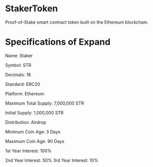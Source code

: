 # StakerToken
Proof-of-Stake smart contract token built on the Ethereum blockchain.


# Specifications of Expand

Name: Staker

Symbol: STR

Decimals: 18

Standard: ERC20

Platform: Ethereum

Maximum Total Supply: 7,000,000 STR

Initial Supply: 1,000,000 STR

Distribution: Airdrop

Minimum Coin Age: 3 Days

Maximum Coin Age: 90 Days

1st Year Interest: 100%

2nd Year Interest: 50%
3rd Year Interest: 10%
